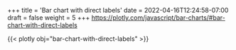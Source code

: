 +++
title = 'Bar chart with direct labels'
date = 2022-04-16T12:24:58-07:00
draft = false
weight = 5
+++
https://plotly.com/javascript/bar-charts/#bar-chart-with-direct-labels

{{< plotly obj="bar-chart-with-direct-labels" >}}
